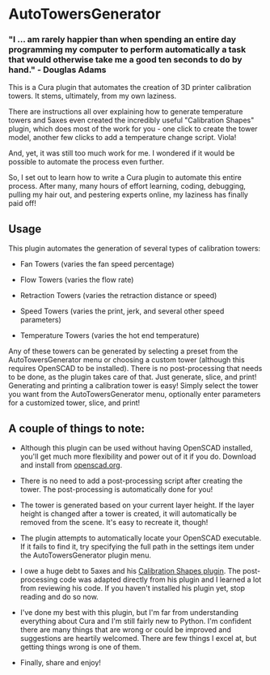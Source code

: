 # AutoTowersGenerator

### "I ... am rarely happier than when spending an entire day programming my computer to perform automatically a task that would otherwise take me a good ten seconds to do by hand." - Douglas Adams

This is a Cura plugin that automates the creation of 3D printer calibration towers.  It stems, ultimately, from my own laziness.

There are instructions all over explaining how to generate temperature towers and 5axes even created the incredibly useful "Calibration Shapes" plugin, which does most of the work for you - one click to create the tower model, another few clicks to add a temperature change script.  Viola!

And, yet, it was still too much work for me.  I wondered if it would be possible to automate the process even further.

So, I set out to learn how to write a Cura plugin to automate this entire process.  After many, many hours of effort learning, coding, debugging, pulling my hair out, and pestering experts online, my laziness has finally paid off!

## Usage
This plugin automates the generation of several types of calibration towers:
  
  - Fan Towers (varies the fan speed percentage)

  - Flow Towers (varies the flow rate)

  - Retraction Towers (varies the retraction distance or speed)

  - Speed Towers (varies the print, jerk, and several other speed parameters)

  - Temperature Towers (varies the hot end temperature)

Any of these towers can be generated by selecting a preset from the AutoTowersGenerator menu or choosing a custom tower (although this requires OpenSCAD to be installed).  There is no post-processing that needs to be done, as the plugin takes care of that.  Just generate, slice, and print!
Generating and printing a calibration tower is easy!  Simply select the tower you want from the AutoTowersGenerator menu, optionally enter parameters for a customized tower, slice, and print!

## A couple of things to note:

 - Although this plugin can be used without having OpenSCAD installed, you'll get much more flexibility and power out of it if you do.  Download and install from [openscad.org](https://openscad.org/).

- There is no need to add a post-processing script after creating the tower.  The post-processing is automatically done for you!  

- The tower is generated based on your current layer height.  If the layer height is changed after a tower is created, it will automatically be removed from the scene.  It's easy to recreate it, though!

- The plugin attempts to automatically locate your OpenSCAD executable. If it fails to find it, try specifying the full path in the settings item under the AutoTowersGenerator plugin menu. 

- I owe a huge debt to 5axes and his [Calibration Shapes plugin](https://marketplace.ultimaker.com/app/cura/plugins/5axes/CalibrationShapes).  The post-processing code was adapted directly from his plugin and I learned a lot from reviewing his code.  If you haven't installed his plugin yet, stop reading and do so now.

- I've done my best with this plugin, but I'm far from understanding everything about Cura and I'm still fairly new to Python.  I'm confident there are many things that are wrong or could be improved and suggestions are heartily welcomed.  There are few things I excel at, but getting things wrong is one of them.

- Finally, share and enjoy!
